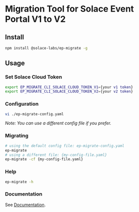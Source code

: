 # Migration Tool for Solace Event Portal V1 to V2

## Install

```bash
npm install @solace-labs/ep-migrate -g
```

## Usage

### Set Solace Cloud Token

```bash
export EP_MIGRATE_CLI_SOLACE_CLOUD_TOKEN_V1={your v1 token}
export EP_MIGRATE_CLI_SOLACE_CLOUD_TOKEN_V2={your v2 token}
```

### Configuration

```bash
vi ./ep-migrate-config.yaml
```

_Note: You can use a different config file if you prefer._

### Migrating

```bash
# using the default config file: ep-migrate-config.yaml
ep-migrate
# using a different file: {my-config-file.yaml}
ep-migrate -cf {my-config-file.yaml}
```

### Help

```bash
ep-migrate -h
```

### Documentation

See [Documentation](https://solacelabs.github.io/ep-migrate/).
